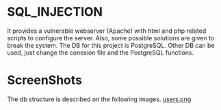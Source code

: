 # SQL_INJECTION
It provides a vulnerable webserver (Apache)  with html and php related scripts to configure the server. Also, some possible solutions are given to break the system.
The DB for this project is PostgreSQL. Other DB can be used, just change the conexion file and the PostgreSQL functions.


# ScreenShots
The db structure is described on the following images.
[users.png](users.png)


